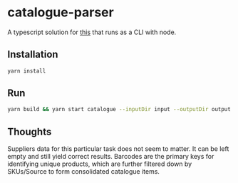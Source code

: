 # catalogue-parser
A typescript solution for [this](https://github.com/tosumitagrawal/codingskills) that runs as a CLI with node.

## Installation
```bash
yarn install
```

## Run
```bash
yarn build && yarn start catalogue --inputDir input --outputDir output
```
 
## Thoughts
Suppliers data for this particular task does not seem to matter. It can be left empty and still yield correct results.
Barcodes are the primary keys for identifying unique products, which are further filtered down by SKUs/Source to form consolidated catalogue items.